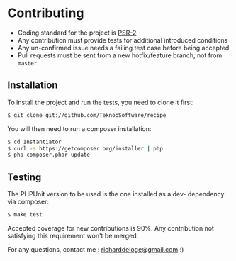 # Contributing

 * Coding standard for the project is [PSR-2](https://github.com/php-fig/fig-standards/blob/master/accepted/PSR-2-coding-style-guide.md)
 * Any contribution must provide tests for additional introduced conditions
 * Any un-confirmed issue needs a failing test case before being accepted
 * Pull requests must be sent from a new hotfix/feature branch, not from `master`.

## Installation

To install the project and run the tests, you need to clone it first:

```sh
$ git clone git://github.com/TeknooSoftware/recipe
```

You will then need to run a composer installation:

```sh
$ cd Instantiator
$ curl -s https://getcomposer.org/installer | php
$ php composer.phar update
```

## Testing

The PHPUnit version to be used is the one installed as a dev- dependency via composer:

```sh
$ make test
```

Accepted coverage for new contributions is 90%. Any contribution not satisfying this requirement
won't be merged.

For any questions, contact me : [richarddeloge@gmail.com](richarddeloge@gmail.com) :)

